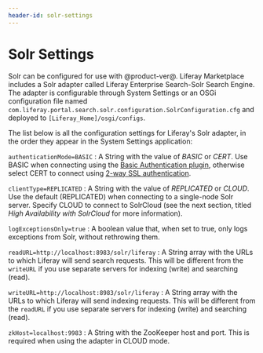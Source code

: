 ```yaml
---
header-id: solr-settings
---
```


# Solr Settings

Solr can be configured for use with @product-ver@. Liferay Marketplace includes a
Solr adapter called Liferay Enterprise Search-Solr Search Engine. The adapter is
configurable through System Settings or an OSGi configuration file named
`com.liferay.portal.search.solr.configuration.SolrConfiguration.cfg` and
deployed to `[Liferay_Home]/osgi/configs`.

The list below is all the configuration settings for Liferay's Solr adapter, in
the order they appear in the System Settings application:

`authenticationMode=BASIC`
: A String with the value of *BASIC* or *CERT*. Use BASIC when connecting using
the [Basic Authentication
plugin](https://cwiki.apache.org/confluence/display/solr/Basic+Authentication+Plugin),
otherwise select CERT to connect using [2-way SSL
authentication](https://cwiki.apache.org/confluence/display/solr/Enabling+SSL).

`clientType=REPLICATED`
: A String with the value of *REPLICATED* or *CLOUD*. Use the default
(REPLICATED) when connecting to a single-node Solr server. Specify CLOUD to
connect to SolrCloud (see the next section, titled *High Availability with
SolrCloud* for more information).

`logExceptionsOnly=true`
: A boolean value that, when set to true, only logs exceptions from Solr,
without rethrowing them.

`readURL=http://localhost:8983/solr/liferay`
: A String array with the URLs to which Liferay will send search requests.  This
will be different from the `writeURL` if you use separate servers for indexing
(write) and searching (read).

`writeURL=http://localhost:8983/solr/liferay`
: A String array with the URLs to which Liferay will send indexing requests.
This will be different from the `readURL` if you use separate servers for
indexing (write) and searching (read).

`zkHost=localhost:9983`
: A String with the ZooKeeper host and port. This is required when using the
adapter in CLOUD mode.
